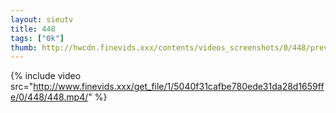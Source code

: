 ```yaml
--- 
layout: sieutv
title: 448
tags: ["0k"]
thumb: http://hwcdn.finevids.xxx/contents/videos_screenshots/0/448/preview.mp4.jpg
---
```

{% include video src="http://www.finevids.xxx/get_file/1/5040f31cafbe780ede31da28d1659ffe/0/448/448.mp4/" %} 
